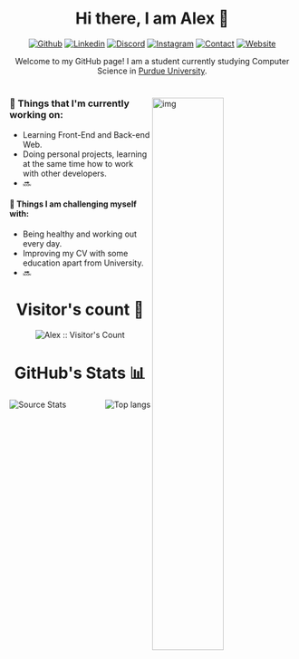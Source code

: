 <!--Greetings-->
<h1 align="center">Hi there, I am Alex 👋</h1>
<div style="text-align: center;">

<!--Links-->
[![Github](https://img.shields.io/badge/GitHub-100000?style=for-the-badge&logo=github&logoColor=white)](https://github.com/alesgsanudoo)
[![Linkedin](https://img.shields.io/badge/LinkedIn-0077B5?style=for-the-badge&logo=linkedin&logoColor=whit)](https://www.linkedin.com/in/alejandro-s-griffith-13b210261/)
[![Discord](https://img.shields.io/badge/Discord-7289DA?style=for-the-badge&logo=discord&logoColor=white)](https://discordapp.com/users/353508832825180160)
[![Instagram](https://img.shields.io/badge/Instagram-E4405F?style=for-the-badge&logo=instagram&logoColor=white)](https://www.instagram.com/alesgsanudoo_/)
[![Contact](https://img.shields.io/badge/Gmail-D14836?style=for-the-badge&logo=gmail&logoColor=white)](mailto:contact@alesgsanudoo.com)
[![Website](https://img.shields.io/badge/website-000000?style=for-the-badge&logo=About.me&logoColor=white)](https://alesgsanudoo.com)
</div>


<!--Introduction-->
<div style="text-align: center;">
Welcome to my GitHub page! I am a student currently studying Computer Science in <a href="https://www.purdue.edu">Purdue University</a>.
</div>

#

<img align="right" alt="img" src="https://thumbs.gfycat.com/GoodnaturedFondGaur-size_restricted.gif" width="50%" height="auto" />

### 🌱  Things that I'm currently working on:
* Learning Front-End and Back-end Web.
* Doing personal projects, learning at the same time how to work with other developers.
* 🔜

#### 💪 Things I am challenging myself with:
* Being healthy and working out every day.
* Improving my CV with some education apart from University.
* 🔜



<h1 align="center">Visitor's count 👀</h1>
<p align="center"><img src="https://profile-counter.glitch.me/{alesgsanudoo}/count.svg" alt="Alex :: Visitor's Count" /></p>

<h1 align="center">GitHub's Stats 📊</h1>
<div style="display: flex; justify-content: space-between;">
  <div>
    <img src="https://github-readme-stats.vercel.app/api?username=alesgsanudoo&show_icons=true&hide_rank=true&count_private=true&include_all_commits=true&bg_color=00000000" alt="Source Stats">
  </div>
  <div>
    <img src="https://github-readme-stats.vercel.app/api/top-langs/?username=alesgsanudoo&langs_count=10&bg_color=00000000" alt="Top langs">
  </div>
</div>

